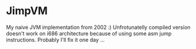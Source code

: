 # JimpVM
My naive JVM implementation from 2002 :)
Unfrotunatelly compiled version doesn't work on i686 architecture because of using some asm jump instructions.
Probably I'll fix it one day ...
